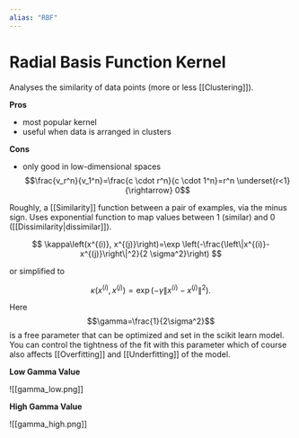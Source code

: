 ```yaml
---
alias: "RBF"
---
```

# Radial Basis Function Kernel

Analyses the similarity of data points (more or less [[Clustering]]).

**Pros**
- most popular kernel
- useful when data is arranged in clusters

**Cons**
- only good in low-dimensional spaces 
$$\frac{v_r^n}{v_1^n}=\frac{c \cdot r^n}{c \cdot 1^n}=r^n \underset{r<1}{\rightarrow} 0$$


Roughly, a [[Similarity]] function between a pair of examples, via the minus sign. Uses exponential function to map values between 1 (similar) and 0 ([[Dissimilarity|dissimilar]]).

$$
\kappa\left(x^{(i)}, x^{(j)}\right)=\exp \left(-\frac{\left\|x^{(i)}-x^{(j)}\right\|^2}{2 \sigma^2}\right)
$$

or simplified to 

$$
\kappa\left(x^{(i)}, x^{(j)}\right)=\exp \left(-\gamma\left\|x^{(i)}-x^{(j)}\right\|^2\right).
$$

Here 
$$\gamma=\frac{1}{2\sigma^2}$$ is a free parameter that can be optimized and set in the scikit learn model. You can control the tightness of the fit with this parameter which of course also affects [[Overfitting]] and [[Underfitting]] of the model. 

**Low Gamma Value**

![[gamma_low.png]]


**High Gamma Value**

![[gamma_high.png]]